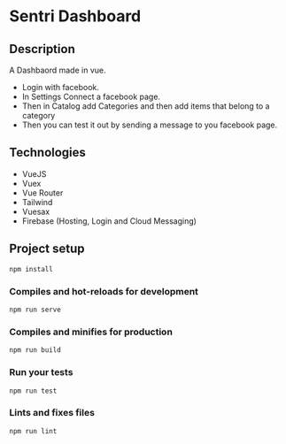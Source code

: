 # Sentri Dashboard

## Description

A Dashbaord made in vue.

- Login with facebook.
- In Settings Connect a facebook page.
- Then in Catalog add Categories and then add items that belong to a category 
- Then you can test it out by sending a message to you facebook page.

## Technologies
 * VueJS
 * Vuex
 * Vue Router
 * Tailwind
 * Vuesax
 * Firebase (Hosting, Login and Cloud Messaging)

## Project setup
```
npm install
```

### Compiles and hot-reloads for development
```
npm run serve
```

### Compiles and minifies for production
```
npm run build
```

### Run your tests
```
npm run test
```

### Lints and fixes files
```
npm run lint
```
